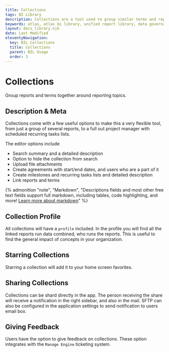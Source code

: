 ```yaml
---
title: Collections
tags: BI Library
description: Collections are a tool used to group similar terms and reports together with summary documentation.
keywords: atlas, atlas bi library, unified report library, data governance, database, collections, metadata, report groups, sharing, report feedback
layout: docs_library.njk
date: Last Modified
eleventyNavigation:
  key: BIL Collections
  title: Collections
  parent: BIL Usage
  order: 3
---
```


# Collections

<p class="subtitle pb-5">Group reports and terms together around reporting topics.</p>

## Description & Meta

Collections come with a few useful options to make this a very flexible tool, from just a group of several reports, to a full out project manager with scheduled recurring tasks lists.

The editor options include

- Search summary and a detailed description
- Option to hide the collection from search
- Upload file attachments
- Create agreements with start/end dates, and users who are a part of it
- Create milestones and recurring tasks lists and detailed description
- Link reports and terms

{% admonition
   "note",
   "Markdown",
   "Descriptions fields and most other free text fields support full markdown, including tables, code highlighting, and more! [Learn more about markdown](https://www.markdownguide.org/getting-started)"
%}

## Collection Profile

All collections will have a `profile` included. In the profile you will find all the linked reports run data combined, who runs the reports. This is useful to find the general impact of concepts in your organization.

## Starring Collections

Starring a collection will add it to your home screen favorites.

## Sharing Collections

Collections can be shard directly in the app. The person receiving the share will receive a notification in the right sidebar, and also in the mail. SFTP can also be configured in the application settings to send notification to users email box.

## Giving Feedback

Users have the option to give feedback on collections. These option integrates with the `Manage Engine` ticketing system.
